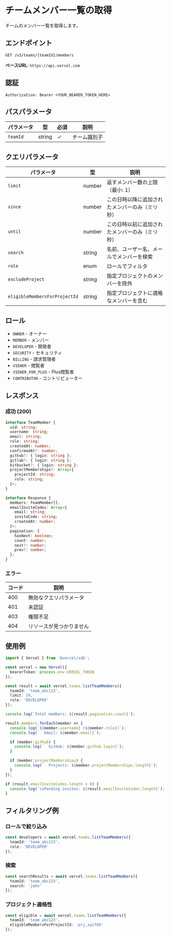 # チームメンバー一覧の取得

チームのメンバー一覧を取得します。

## エンドポイント

```
GET /v3/teams/{teamId}/members
```

**ベースURL**: `https://api.vercel.com`

## 認証

```
Authorization: Bearer <YOUR_BEARER_TOKEN_HERE>
```

## パスパラメータ

| パラメータ | 型 | 必須 | 説明 |
|----------|------|------|------|
| `teamId` | string | ✓ | チーム識別子 |

## クエリパラメータ

| パラメータ | 型 | 説明 |
|----------|------|------|
| `limit` | number | 返すメンバー数の上限（最小: 1） |
| `since` | number | この日時以降に追加されたメンバーのみ（ミリ秒） |
| `until` | number | この日時以前に追加されたメンバーのみ（ミリ秒） |
| `search` | string | 名前、ユーザー名、メールでメンバーを検索 |
| `role` | enum | ロールでフィルタ |
| `excludeProject` | string | 指定プロジェクトのメンバーを除外 |
| `eligibleMembersForProjectId` | string | 指定プロジェクトに適格なメンバーを含む |

## ロール

- `OWNER` - オーナー
- `MEMBER` - メンバー
- `DEVELOPER` - 開発者
- `SECURITY` - セキュリティ
- `BILLING` - 請求管理者
- `VIEWER` - 閲覧者
- `VIEWER_FOR_PLUS` - Plus閲覧者
- `CONTRIBUTOR` - コントリビューター

## レスポンス

### 成功 (200)

```typescript
interface TeamMember {
  uid: string;
  username: string;
  email: string;
  role: string;
  createdAt: number;
  confirmedAt?: number;
  github?: { login: string };
  gitlab?: { login: string };
  bitbucket?: { login: string };
  projectMemberships?: Array<{
    projectId: string;
    role: string;
  }>;
}

interface Response {
  members: TeamMember[];
  emailInviteCodes: Array<{
    email: string;
    inviteCode: string;
    createdAt: number;
  }>;
  pagination: {
    hasNext: boolean;
    count: number;
    next?: number;
    prev?: number;
  };
}
```

### エラー

| コード | 説明 |
|-------|------|
| 400 | 無効なクエリパラメータ |
| 401 | 未認証 |
| 403 | 権限不足 |
| 404 | リソースが見つかりません |

## 使用例

```typescript
import { Vercel } from '@vercel/sdk';

const vercel = new Vercel({
  bearerToken: process.env.VERCEL_TOKEN
});

const result = await vercel.teams.listTeamMembers({
  teamId: 'team_abc123',
  limit: 20,
  role: 'DEVELOPER'
});

console.log(`Total members: ${result.pagination.count}`);

result.members.forEach(member => {
  console.log(`${member.username} (${member.role})`);
  console.log(`  Email: ${member.email}`);

  if (member.github) {
    console.log(`  GitHub: ${member.github.login}`);
  }

  if (member.projectMemberships) {
    console.log(`  Projects: ${member.projectMemberships.length}`);
  }
});

if (result.emailInviteCodes.length > 0) {
  console.log(`\nPending invites: ${result.emailInviteCodes.length}`);
}
```

## フィルタリング例

### ロールで絞り込み

```typescript
const developers = await vercel.teams.listTeamMembers({
  teamId: 'team_abc123',
  role: 'DEVELOPER'
});
```

### 検索

```typescript
const searchResults = await vercel.teams.listTeamMembers({
  teamId: 'team_abc123',
  search: 'john'
});
```

### プロジェクト適格性

```typescript
const eligible = await vercel.teams.listTeamMembers({
  teamId: 'team_abc123',
  eligibleMembersForProjectId: 'prj_xyz789'
});
```
